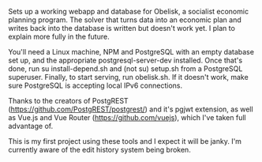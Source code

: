 Sets up a working webapp and database for Obelisk, a socialist economic planning program. The solver that turns data into an economic plan and writes
back into the database is written but doesn't work yet. I plan to explain more fully in the future.

You'll need a Linux machine, NPM and PostgreSQL with an empty database set up, and the appropriate postgresql-server-dev installed.
Once that's done, run su install-depend.sh and (not su) setup.sh from a PostgreSQL superuser. Finally, to start serving, run obelisk.sh.
If it doesn't work, make sure PostgreSQL is accepting local IPv6 connections.

Thanks to the creators of PostgREST (https://github.com/PostgREST/postgrest/) and it's pgjwt extension, as well as
Vue.js and Vue Router (https://github.com/vuejs), which I've taken full advantage of.

This is my first project using these tools and I expect it will be janky. I'm currently aware of the
edit history system being broken.